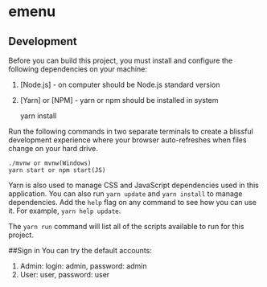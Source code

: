 # emenu

## Development

Before you can build this project, you must install and configure the following dependencies on your machine:

1.  [Node.js] - on computer should be Node.js standard version
2.  [Yarn] or [NPM] - yarn or npm should be installed in system


    yarn install

Run the following commands in two separate terminals to create a blissful development experience where your browser
auto-refreshes when files change on your hard drive.

    ./mvnw or mvnw(Windows)
    yarn start or npm start(JS)

Yarn is also used to manage CSS and JavaScript dependencies used in this application. You can also run `yarn update` and `yarn install` to manage dependencies.
Add the `help` flag on any command to see how you can use it. For example, `yarn help update`.

The `yarn run` command will list all of the scripts available to run for this project.

##Sign in
You can try the default accounts:

1. Admin: login: admin, password: admin
2. User: user, password: user
